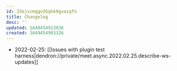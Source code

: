 ```yaml
---
id: 33ejvcmggvd5qhk9gxazqfn
title: Changelog
desc: ''
updated: 1649454913936
created: 1649454903326
---
```



- 2022-02-25: [[Issues with plugin test harness|dendron://private/meet.async.2022.02.25.describe-ws-updates]]